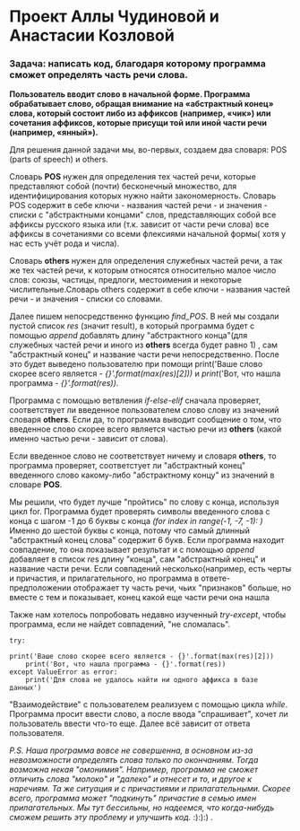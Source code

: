 # Проект Аллы Чудиновой и Анастасии Козловой
### Задача: написать код, благодаря которому программа сможет определять часть речи слова. ### 
**Пользователь вводит слово в начальной форме. Программа обрабатывает слово, обращая внимание на «абстрактный конец» слова, который состоит либо из аффиксов (например, «чик») или сочетания аффиксов, которые присущи той или иной части речи (например, «янный»).**

Для решения данной задачи мы, во-первых, создаем два словаря: POS (parts of speech) и others.

Словарь __POS__ нужен для определения тех частей речи, которые представляют собой (почти) бесконечный множество, для идентифицирования которых нужно найти закономерность. Словарь POS содержит в себе ключи - названия частей речи - и значения - списки с "абстрактными концами" слов, представляющих собой все аффиксы русского языка или (т.к. зависит от части речи слова) все аффиксы в сочетаниями со всеми флексиями начальной формы( хотя у нас есть учёт рода и числа).

Словарь __others__ нужен для определения служебных частей речи, а так же тех частей речи, к которым относятся относительно малое число слов: союзы, частицы, предлоги, местоимения и некоторые числительные.Словарь others содержит в себе ключи - названия частей речи - и значения - списки со словами.

Далее пишем непосредственно функцию *find_POS*. В ней мы создали пустой список *res* (значит result), в который программа будет с помощью *append* добавлять длину "абстрактного конца"(для служебных частей речи и иного из __others__ всегда будет равно 1) , сам "абстрактный конец" и название части речи непосредственно. После это будет выведено пользователю при помощи print('Ваше слово скорее всего является - *{}'.format(max(res)[2]))* и *print*('Вот, что нашла программа - *{}'.format(res))*.

Программа с помощью ветвления *if-else-elif* сначала проверяет, соответствует ли введенное пользователем слово слову из значений словаря __others__. Если да, то программа выводит сообщение о том, что введенное слово скорее всего является частью речи из __others__ (какой именно частью речи - зависит от слова).

Если введенное слово не соответствует ничему и словаря __others__, то программа проверяет, соответстует ли "абстрактный конец" введенного слово какому-либо "абстрактному концу" из значений в словаре __POS__.

Мы решили, что будет лучше "пройтись" по слову с конца, используя цикл for. Программа будет проверять символы введенного слова с конца с шагом -1 до 6 буквы с конца *(for index in range(-1, -7, -1): )* Именно до шестой буквы с конца, потому что самый длинный "абстрактный конец слова" содержит 6 букв. Если программа находит совпадение, то она показывает результат и с помощью *append* добавляет в список *re*s длину "конца", сам "абстрактный конец" и название части речи. Если совпадений несколько(например, есть черты и причастия, и прилагательного, но программа в ответе-предположении отображает ту часть речи, чьих "признаков" больше, но вместе с тем и показывает, конец какой еще части речи она нашла

Также нам хотелось попробовать недавно изученный *try-except*, чтобы программа, если не найдет совпадений, "не сломалась".


	try:
        
  	print('Ваше слово скорее всего является - {}'.format(max(res)[2]))
        print('Вот, что нашла программа - {}'.format(res))
    except ValueError as error:
        print('Для слова не удалось найти ни одного аффикса в базе данных')
        
"Взаимодействие" с пользователем реализуем с помощью цикла *while*. Программа просит ввести слово, а после ввода "спрашивает", хочет ли пользователь ввести что-то еще. Далее всё зависит от ответа пользователя.

*P.S. Наша программа вовсе не совершенна, в основном из-за невозможности определять слова только по окончаниям. Тогда возможна некая "омонимия". Например, программа не сможет отличить слова "молоко" и "далеко" и отнесет и то, и другое к наречиям. Та же ситуация и с причастиями и прилагательными. Скорее всего, программа может "подкинуть" причастие в семью имен прилагательных. Мы тут бессильны, но надеемся, что когда-нибудь сможем решить эту проблему и улучшить код.* :):):)
.